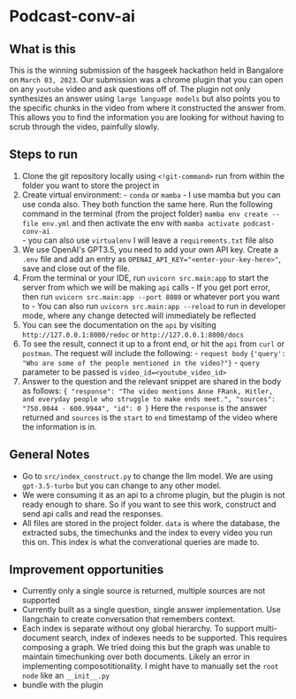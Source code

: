 # Podcast-conv-ai

## What is this
This is the winning submission of the hasgeek hackathon held in Bangalore on `March 03, 2023`. Our submission was a chrome plugin that you can open on any `youtube` video and ask questions off of. The plugin not only synthesizes an answer using `large language models` but also points you to the specific chunks in the video from where it constructed the answer from. This allows you to find the information you are looking for without having to scrub through the video, painfully slowly. 

## Steps to run
1. Clone the git repository locally using `<!git-command>` run from within the folder you want to store the project in
2. Create virtual environment:
		- `conda` or `mamba` - I use mamba but you can use conda also. They both function the same here. Run the following command in the terminal (from the project folder) `mamba env create --file env.yml` and then activate the env with `mamba activate podcast-conv-ai`  
		- you can also use `virtualenv` I will leave a `requirements.txt` file also 
3. We use OpenAI's GPT3.5, you need to add your own API key. Create a `.env` file and add an entry as `OPENAI_API_KEY="<enter-your-key-here>"`, save and close out of the file. 
3. From the terminal or your IDE, run `uvicorn src.main:app` to start the server from which we will be making `api` calls
		- If you get port error, then run `uvicorn src.main:app --port 8080` or whatever port you want to
		- You can also run `uvicorn src.main:app --reload` to run in developer mode, where any change detected will immediately be reflected
4. You can see the documentation on the `api` by visiting `http://127.0.0.1:8000/redoc` or `http://127.0.0.1:8000/docs`
5. To see the result, connect it up to a front end, or hit the `api` from `curl` or `postman`. The request will include the following:
		- `request body` `{'query': "Who are some of the people mentioned in the video?"}`
		- `query` parameter to be passed is `video_id=<youtube_video_id>`
6. Answer to the question and the relevant snippet are shared in the body as follows:
		```
		{
		  "response": "The video mentions Anne FRank, Hitler, and everyday people who struggle to make ends meet.",
		  "sources": "750.0044 - 600.9944",
		  "id": 0
		}
		```
		Here the `response` is the answer returned and `sources` is the `start` to `end` timestamp of the video where the information is in.  

## General Notes 
- Go to `src/index_construct.py` to change the llm model. We are using `gpt-3.5-turbo` but you can change to any other model. 
- We were consuming it as an api to a chrome plugin, but the plugin is not ready enough to share. So if you want to see this work, construct and send api calls and read the responses. 
- All files are stored in the project folder. `data` is where the database, the extracted subs, the timechunks and the index to every video you run this on. This index is what the converational queries are made to. 


## Improvement opportunities
- Currently only a single source is returned, multiple sources are not supported
- Currently built as a single question, single answer implementation. Use llangchain to create conversation that remembers context.
- Each index is separate without ony global hierarchy. To support multi-document search, index of indexes needs to be supported. This requires composing a graph. We tried doing this but the graph was unable to maintain timechunking over both documents. Likely an error in implementing composotitionality. I might have to manually set the `root node` like an `__init__.py`  
- bundle with the plugin 
